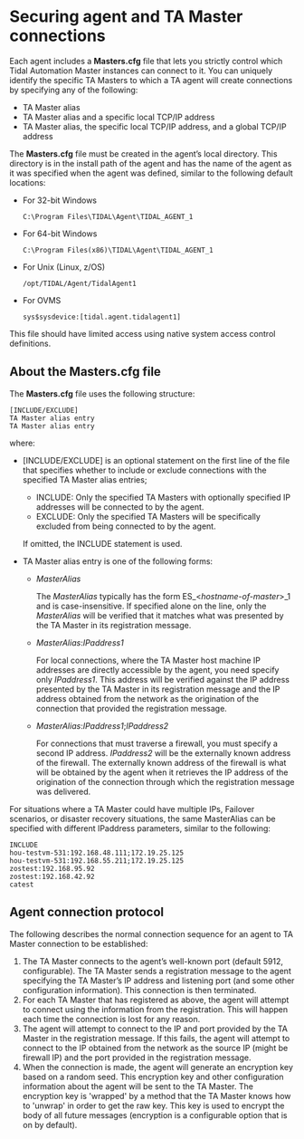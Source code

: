# Securing agent and TA Master connections

Each agent includes a **Masters.cfg** file that lets you strictly control which Tidal Automation Master instances can connect to it. You can uniquely identify the specific TA Masters to which a TA agent will create connections by specifying any of the following:

* TA Master alias
* TA Master alias and a specific local TCP/IP address
* TA Master alias, the specific local TCP/IP address, and a global TCP/IP address

The **Masters.cfg** file must be created in the agent’s local directory. This directory is in the install path of the agent and has the name of the agent as it was specified when the agent was defined, similar to the following default locations: 

-   For 32-bit Windows

    ``C:\Program Files\TIDAL\Agent\TIDAL_AGENT_1``

-   For 64-bit Windows 

    ``C:\Program Files(x86)\TIDAL\Agent\TIDAL_AGENT_1``

-   For Unix (Linux, z/OS)

    ``/opt/TIDAL/Agent/TidalAgent1``

-   For OVMS

    ``sys$sysdevice:[tidal.agent.tidalagent1]``

This file should have limited access using native system access control definitions.

<!--
## Agent connect protocol

The following describes the normal connection sequence for an Agent to Master connection to be established.

The Master connects to the Agent well-known port (default 5912, configurable).  The Master sends a registration message to the Agent specifying the Masters IP address and listening port (and some other configuration information).  This connection is then terminated.

For each Master that has registered as above, the Agent will attempt to connect using the information from the registration.  This will happen each time the connection is lost for any reason.

The Agent will attempt to connect to the IP and port provided by the Master in the registration message.  If this fails, the Agent will attempt to connect to the IP obtained from the network as the source IP (may be firewall IP) and the port provided in the registration message.

When the connection is made, the Agent will generate an encryption key based on a random seed.  This encryption key and other configuration information about the Agent will be sent to the Master.  The encryption key is 'wrapped' by a method that the Master knows how to 'unwrap' in order to get the raw key.  This key is used to encrypt the body of all future messages (encryption is a configurable option that is on by default).

-->

## About the Masters.cfg file

The **Masters.cfg** file uses the following structure:

```
[INCLUDE/EXCLUDE]
TA Master alias entry
TA Master alias entry
```

where: 

*   [INCLUDE/EXCLUDE] is an optional statement on the first line of the file that specifies whether to include or exclude connections with the specified TA Master alias entries;

    + INCLUDE: Only the specified TA Masters with optionally specified IP addresses will be connected to by the agent.
    + EXCLUDE: Only the specified TA Masters will be specifically excluded from being connected to by the agent.

    If omitted, the INCLUDE statement is used.

* TA Master alias entry is one of the following forms:

    +   _MasterAlias_

        The _MasterAlias_ typically has the form ES_<<em>hostname-of-master</em>>_1 and is case-insensitive. If specified alone on the line, only the _MasterAlias_ will be verified that it matches what was presented by the TA Master in its registration message.

    +   _MasterAlias_:_IPaddress1_

        For local connections, where the TA Master host machine IP addresses are directly accessible by the agent, you need specify only _IPaddress1_. This address will be verified against the IP address presented by the TA Master in its registration message and the IP address obtained from the network as the origination of the connection that provided the registration message.

    +   _MasterAlias_:_IPaddress1_;_IPaddress2_

        For connections that must traverse a firewall, you must specify a second IP address. _IPaddress2_ will be the externally known address of the firewall. The externally known address of the firewall is what will be obtained by the agent when it retrieves the IP address of the origination of the connection through which the registration message was delivered.

<!--
Optionally, you can use an INCLUDE or EXCLUDE statement on the first line. If specified, these one word entries must be on the first line.  INCLUDE is the default if nothing is specified.

* INCLUDE - only the specified TA Masters with optionally specified IP addresses will be connected to by the agent.
* EXCLUDE - the specified TA Masters will be specifically excluded from being connected to by the agent.

-->

For situations where a TA Master could have multiple IPs, Failover scenarios, or disaster recovery situations, the same MasterAlias can be specified with different IPaddress parameters, similar to the following:

```
INCLUDE
hou-testvm-531:192.168.48.111;172.19.25.125 
hou-testvm-531:192.168.55.211;172.19.25.125
zostest:192.168.95.92          
zostest:192.168.42.92           
catest
```

## Agent connection protocol

The following describes the normal connection sequence for an agent to TA Master connection to be established:

1. The TA Master connects to the agent’s well-known port (default 5912, configurable).  The TA Master sends a registration message to the agent specifying the TA Master’s IP address and listening port (and some other configuration information).  This connection is then terminated.
1. For each TA Master that has registered as above, the agent will attempt to connect using the information from the registration.  This will happen each time the connection is lost for any reason.
1. The agent will attempt to connect to the IP and port provided by the TA Master in the registration message.  If this fails, the agent will attempt to connect to the IP obtained from the network as the source IP (might be firewall IP) and the port provided in the registration message.
1. When the connection is made, the agent will generate an encryption key based on a random seed.  This encryption key and other configuration information about the agent will be sent to the TA Master.  The encryption key is 'wrapped' by a method that the TA Master knows how to 'unwrap' in order to get the raw key.  This key is used to encrypt the body of all future messages (encryption is a configurable option that is on by default).
